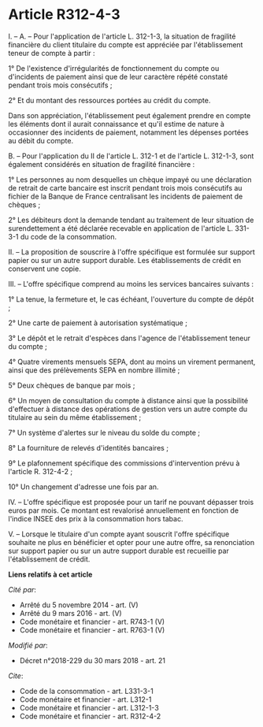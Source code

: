 # Article R312-4-3

I. – A. – Pour l'application de l'article L. 312-1-3, la situation de fragilité financière du client titulaire du compte est
appréciée par l'établissement teneur de compte à partir :

1° De l'existence d'irrégularités de fonctionnement du compte ou d'incidents de paiement ainsi que de leur caractère répété
constaté pendant trois mois consécutifs ;

2° Et du montant des ressources portées au crédit du compte.

Dans son appréciation, l'établissement peut également prendre en compte les éléments dont il aurait connaissance et qu'il
estime de nature à occasionner des incidents de paiement, notamment les dépenses portées au débit du compte.

B. – Pour l'application du II de l'article L. 312-1 et de l'article L. 312-1-3, sont également considérés en situation de
fragilité financière :

1° Les personnes au nom desquelles un chèque impayé ou une déclaration de retrait de carte bancaire est inscrit pendant trois
mois consécutifs au fichier de la Banque de France centralisant les incidents de paiement de chèques ;

2° Les débiteurs dont la demande tendant au traitement de leur situation de surendettement a été déclarée recevable en
application de l'article L. 331-3-1 du code de la consommation.

II. – La proposition de souscrire à l'offre spécifique est formulée sur support papier ou sur un autre support durable. Les
établissements de crédit en conservent une copie.

III. – L'offre spécifique comprend au moins les services bancaires suivants :

1° La tenue, la fermeture et, le cas échéant, l'ouverture du compte de dépôt ;

2° Une carte de paiement à autorisation systématique ;

3° Le dépôt et le retrait d'espèces dans l'agence de l'établissement teneur du compte ;

4° Quatre virements mensuels SEPA, dont au moins un virement permanent, ainsi que des prélèvements SEPA en nombre illimité ;

5° Deux chèques de banque par mois ;

6° Un moyen de consultation du compte à distance ainsi que la possibilité d'effectuer à distance des opérations de gestion
vers un autre compte du titulaire au sein du même établissement ;

7° Un système d'alertes sur le niveau du solde du compte ;

8° La fourniture de relevés d'identités bancaires ;

9° Le plafonnement spécifique des commissions d'intervention prévu à l'article R. 312-4-2 ;

10° Un changement d'adresse une fois par an.

IV. – L'offre spécifique est proposée pour un tarif ne pouvant dépasser trois euros par mois. Ce montant est revalorisé
annuellement en fonction de l'indice INSEE des prix à la consommation hors tabac.

V. – Lorsque le titulaire d'un compte ayant souscrit l'offre spécifique souhaite ne plus en bénéficier et opter pour une
autre offre, sa renonciation sur support papier ou sur un autre support durable est recueillie par l'établissement de crédit.

**Liens relatifs à cet article**

_Cité par_:

  - Arrêté du 5 novembre 2014 - art. (V)
  - Arrêté du 9 mars 2016 - art. (V)
  - Code monétaire et financier - art. R743-1 (V)
  - Code monétaire et financier - art. R763-1 (V)

_Modifié par_:

  - Décret n°2018-229 du 30 mars 2018 - art. 21

_Cite_:

  - Code de la consommation - art. L331-3-1
  - Code monétaire et financier - art. L312-1
  - Code monétaire et financier - art. L312-1-3
  - Code monétaire et financier - art. R312-4-2
